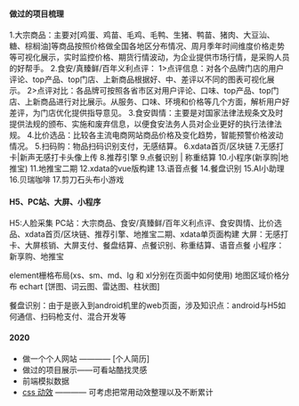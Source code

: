 #### 做过的项目梳理
1.大宗商品：主要对[鸡蛋、鸡苗、毛鸡、毛鸭、生猪、鸭苗、猪肉、大豆汕、糖、棕榈油]等商品按照价格做全国各地区分布情况、周月季年时间维度价格走势等可视化展示，实时监控价格、期货行情波动，为企业提供市场行情，是采购人员的好帮手。
2.食安/真臻鲜/百年义利点评：
    1>点评信息：对各个品牌门店的用户评论、top产品、top门店、上新商品根据好、中、差评以不同的图表可视化展示。
    2>点评对比：各品牌可按照各省市区对用户评论、口味、top产品、top门店、上新商品进行对比展示。从服务、口味、环境和价格等几个方面，解析用户好差评，为门店优化提供指导意见。
3.食安舆情：主要是对国家法律法规条文及时提供法规的颁布、实施和废弃信息，以便食安法务人员对企业更好的执行法律法规。
4.比价选品：比较各主流电商网站商品价格及变化趋势，智能预警价格波动情况。
5.扫码购：物品扫码识别支付，无感结算。
6.xdata首页/区块链
7.无感打卡|新声无感打卡头像上传
8.推荐引擎
9.点餐识别 | 称重结算
10.小程序(新享购|地推宝)
11.地推宝二期
12.xdata的vue版构建
13.语音点餐
14.餐盘识别
15.AI小助理
16.贝瑞咖啡 
17.剪刀石头布小游戏


#### H5、PC站、大屏、小程序

H5:人脸采集
PC站：大宗商品、食安/真臻鲜/百年义利点评、食安舆情、比价选品、xdata首页/区块链、推荐引擎、地推宝二期、xdata单页面构建
大屏：无感打卡、大屏核销、大屏支付、餐盘结算、点餐识别、称重结算、语音点餐
小程序：新享购、地推宝

element栅格布局(xs、sm、md、lg 和 xl分别在页面中如何使用)
地图区域价格分布
echart [饼图、词云图、雷达图、柱状图]

餐盘识别：由于是嵌入到android机里的web页面，涉及知识点：android与H5如何通信、扫码枪支付、混合开发等

#### 2020
- 做一个个人网站 ———— [个人简历]
- 做过的项目展示——可看站酷找灵感
- 前端模拟数据
- [css 动效](https://www.cnblogs.com/roashley/p/7752598.html) ———— 可考虑把常用动效整理以及不断累计

